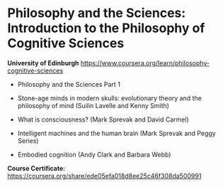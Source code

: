 # Philosophy and the Sciences: Introduction to the Philosophy of Cognitive Sciences

**University of Edinburgh**
https://www.coursera.org/learn/philosophy-cognitive-sciences

* Philosophy and the Sciences Part 1

* Stone-age minds in modern skulls: evolutionary theory and the philosophy of mind (Suilin Lavelle and Kenny Smith)

* What is consciousness? (Mark Sprevak and David Carmel)

* Intelligent machines and the human brain (Mark Sprevak and Peggy Series)

* Embodied cognition (Andy Clark and Barbara Webb)

**Course Certificate:**
https://coursera.org/share/ede05efa018d8ee25c46f308da500991
